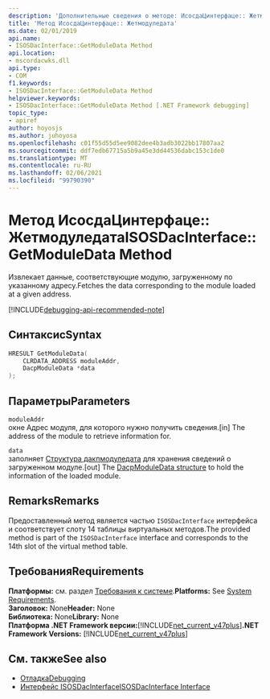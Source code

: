 ```yaml
---
description: 'Дополнительные сведения о методе: ИсосдаЦинтерфаце:: Жетмодуледата'
title: 'Метод ИсосдаЦинтерфаце:: Жетмодуледата'
ms.date: 02/01/2019
api.name:
- ISOSDacInterface::GetModuleData Method
api.location:
- mscordacwks.dll
api.type:
- COM
f1.keywords:
- ISOSDacInterface::GetModuleData Method
helpviewer.keywords:
- ISOSDacInterface::GetModuleData Method [.NET Framework debugging]
topic_type:
- apiref
author: hoyosjs
ms.author: juhoyosa
ms.openlocfilehash: c01f55d55d5ee9082dee4b3adb3022bb17807aa2
ms.sourcegitcommit: ddf7edb67715a5b9a45e3dd44536dabc153c1de0
ms.translationtype: MT
ms.contentlocale: ru-RU
ms.lasthandoff: 02/06/2021
ms.locfileid: "99790390"
---
```

# <a name="isosdacinterfacegetmoduledata-method"></a><span data-ttu-id="26184-103">Метод ИсосдаЦинтерфаце:: Жетмодуледата</span><span class="sxs-lookup"><span data-stu-id="26184-103">ISOSDacInterface::GetModuleData Method</span></span>

<span data-ttu-id="26184-104">Извлекает данные, соответствующие модулю, загруженному по указанному адресу.</span><span class="sxs-lookup"><span data-stu-id="26184-104">Fetches the data corresponding to the module loaded at a given address.</span></span>

[!INCLUDE[debugging-api-recommended-note](../../../../includes/debugging-api-recommended-note.md)]

## <a name="syntax"></a><span data-ttu-id="26184-105">Синтаксис</span><span class="sxs-lookup"><span data-stu-id="26184-105">Syntax</span></span>

```cpp
HRESULT GetModuleData(
    CLRDATA_ADDRESS moduleAddr,
    DacpModuleData *data
);
```

## <a name="parameters"></a><span data-ttu-id="26184-106">Параметры</span><span class="sxs-lookup"><span data-stu-id="26184-106">Parameters</span></span>

`moduleAddr`\
<span data-ttu-id="26184-107">окне Адрес модуля, для которого нужно получить сведения.</span><span class="sxs-lookup"><span data-stu-id="26184-107">[in] The address of the module to retrieve information for.</span></span>

`data`\
<span data-ttu-id="26184-108">заполняет [Структура дакпмодуледата](dacpmoduledata-structure.md) для хранения сведений о загруженном модуле.</span><span class="sxs-lookup"><span data-stu-id="26184-108">[out] The [DacpModuleData structure](dacpmoduledata-structure.md) to hold the information of the loaded module.</span></span>

## <a name="remarks"></a><span data-ttu-id="26184-109">Remarks</span><span class="sxs-lookup"><span data-stu-id="26184-109">Remarks</span></span>

<span data-ttu-id="26184-110">Предоставленный метод является частью `ISOSDacInterface` интерфейса и соответствует слоту 14 таблицы виртуальных методов.</span><span class="sxs-lookup"><span data-stu-id="26184-110">The provided method is part of the `ISOSDacInterface` interface and corresponds to the 14th slot of the virtual method table.</span></span>

## <a name="requirements"></a><span data-ttu-id="26184-111">Требования</span><span class="sxs-lookup"><span data-stu-id="26184-111">Requirements</span></span>

<span data-ttu-id="26184-112">**Платформы:** см. раздел [Требования к системе](../../get-started/system-requirements.md).</span><span class="sxs-lookup"><span data-stu-id="26184-112">**Platforms:** See [System Requirements](../../get-started/system-requirements.md).</span></span>  
<span data-ttu-id="26184-113">**Заголовок:** None</span><span class="sxs-lookup"><span data-stu-id="26184-113">**Header:** None</span></span>  
<span data-ttu-id="26184-114">**Библиотека:** None</span><span class="sxs-lookup"><span data-stu-id="26184-114">**Library:** None</span></span>  
<span data-ttu-id="26184-115">**Платформа .NET Framework версии:**[!INCLUDE[net_current_v47plus](../../../../includes/net-current-v47plus.md)]</span><span class="sxs-lookup"><span data-stu-id="26184-115">**.NET Framework Versions:** [!INCLUDE[net_current_v47plus](../../../../includes/net-current-v47plus.md)]</span></span>  

## <a name="see-also"></a><span data-ttu-id="26184-116">См. также</span><span class="sxs-lookup"><span data-stu-id="26184-116">See also</span></span>

- [<span data-ttu-id="26184-117">Отладка</span><span class="sxs-lookup"><span data-stu-id="26184-117">Debugging</span></span>](index.md)
- [<span data-ttu-id="26184-118">Интерфейс ISOSDacInterface</span><span class="sxs-lookup"><span data-stu-id="26184-118">ISOSDacInterface Interface</span></span>](isosdacinterface-interface.md)
